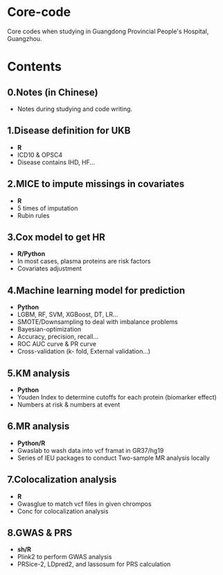 # Core-code
Core codes when studying in Guangdong Provincial People's Hospital, Guangzhou.

# Contents

## 0.Notes (in Chinese)
- Notes during studying and code writing.

## 1.Disease definition for UKB
- **R**
- ICD10 & OPSC4
- Disease contains IHD, HF...

## 2.MICE to impute missings in covariates
- **R**
- 5 times of imputation
- Rubin rules

## 3.Cox model to get HR
- **R/Python**
- In most cases, plasma proteins are risk factors
- Covariates adjustment

## 4.Machine learning model for prediction
- **Python**
- LGBM, RF, SVM, XGBoost, DT, LR...
- SMOTE/Downsampling to deal with imbalance problems
- Bayesian-optimization
- Accuracy, precision, recall...
- ROC AUC curve & PR curve
- Cross-validation (k- fold, External validation...)

## 5.KM analysis
- **Python**
- Youden Index to determine cutoffs for each protein (biomarker effect)
- Numbers at risk & numbers at event

## 6.MR analysis
- **Python/R**
- Gwaslab to wash data into vcf framat in GR37/hg19
- Series of IEU packages to conduct Two-sample MR analysis locally

## 7.Colocalization analysis
- **R**
- Gwasglue to match vcf files in given chrompos
- Conc for colocalization analysis

## 8.GWAS & PRS
- **sh/R**
- Plink2 to perform GWAS analysis
- PRSice-2, LDpred2, and lassosum for PRS calculation
